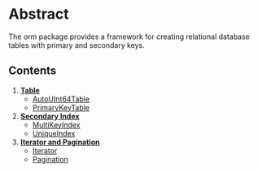 # Abstract

The orm package provides a framework for creating relational database tables with primary and secondary keys.

## Contents

1. **[Table](01_table.md)**
   - [AutoUInt64Table](01_table.md#autouint64table)
   - [PrimaryKeyTable](01_table.md#primarykeytable)
2. **[Secondary Index](02_secondary_index.md)**
   - [MultiKeyIndex](02_secondary_index.md#multikeyindex)
   - [UniqueIndex](02_secondary_index.md#uniqueindex)
3. **[Iterator and Pagination](03_iterator_pagination.md)**
   - [Iterator](03_iterator_pagination.md#iterator)
   - [Pagination](03_iterator_pagination.md#pagination)

